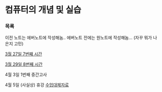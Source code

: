 컴퓨터의 개념 및 실습
===

### 목록

이전 노트는 에버노트에 작성해놈.. 에버노트 전에는 원노트에 작성해놈... (자꾸 뭐가 나은지 고민)

[3월 27일 7번째 시간](20170327.md)

[3월 29일 8번째 시간](20170329.md)

4월 3일 1번째 중간고사

4월 5일 (사실상) 휴강 [수업대체자료](http://archi.snu.ac.kr/courses/under/17_spring_computer_concept/slides/PattPatelCh07-2017-rec.ppt)


